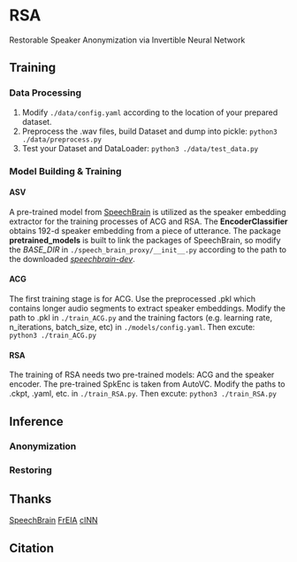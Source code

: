 # RSA
Restorable Speaker Anonymization via Invertible Neural Network

## Training
### Data Processing
1. Modify `./data/config.yaml` according to the location of your prepared dataset.
2. Preprocess the .wav files, build Dataset and dump into pickle:
    `python3 ./data/preprocess.py`
3. Test your Dataset and DataLoader:
    `python3 ./data/test_data.py`

### Model Building & Training
#### ASV
A pre-trained model from [SpeechBrain](https://huggingface.co/speechbrain/spkrec-ecapa-voxceleb) is utilized as the speaker embedding extractor for the training processes of ACG and RSA. The **EncoderClassifier** obtains 192-d speaker embedding from a piece of utterance. The package **pretrained_models** is built to link the packages of SpeechBrain, so modify the *BASE_DIR* in `./speech_brain_proxy/__init__.py` according to the path to the downloaded [*speechbrain-dev*](https://github.com/speechbrain/speechbrain).

#### ACG
The first training stage is for ACG. Use the preprocessed .pkl which contains longer audio segments to extract speaker embeddings. Modify the path to .pkl in `./train_ACG.py` and the training factors (e.g. learning rate, n_iterations, batch_size, etc) in `./models/config.yaml`. Then excute:  
`python3 ./train_ACG.py`

#### RSA
The training of RSA needs two pre-trained models: ACG and the speaker encoder. The pre-trained SpkEnc is taken from AutoVC. Modify the paths to .ckpt, .yaml, etc. in `./train_RSA.py`. Then excute:
`python3 ./train_RSA.py`


## Inference
### Anonymization

### Restoring

## Thanks
[SpeechBrain](https://github.com/speechbrain/speechbrain)
[FrEIA](https://github.com/vislearn/FrEIA)
[cINN](https://github.com/vislearn/conditional_INNs)


## Citation
